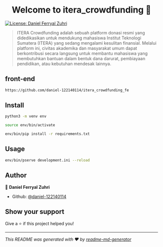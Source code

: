 <h1 align="center">Welcome to itera_crowdfunding 👋</h1>
<p>
  <a href="#" target="_blank">
    <img alt="License: Daniel Ferryal Zuhri" src="https://img.shields.io/badge/License-Daniel Ferryal Zuhri-yellow.svg" />
  </a>
</p>

> ITERA Crowdfunding adalah sebuah platform donasi resmi yang didedikasikan untuk mendukung mahasiswa Institut Teknologi Sumatera (ITERA) yang sedang mengalami kesulitan finansial. Melalui platform ini, civitas akademika dan masyarakat umum dapat berkontribusi secara langsung untuk membantu mahasiswa yang membutuhkan bantuan dalam bentuk dana darurat, pembiayaan pendidikan, atau kebutuhan mendesak lainnya.

## front-end

```sh
https://github.com/daniel-122140114/itera_crowdfunding_fe
```

## Install

```sh
python3 -m venv env
```

```sh
source env/bin/activate
```

```sh
env/bin/pip install -r requirements.txt
```

## Usage

```sh
env/bin/pserve development.ini --reload
```

## Author

👤 **Daniel Ferryal Zuhri**

- Github: [@daniel-122140114](https://github.com/daniel-122140114)

## Show your support

Give a ⭐️ if this project helped you!

---

_This README was generated with ❤️ by [readme-md-generator](https://github.com/kefranabg/readme-md-generator)_
